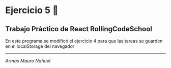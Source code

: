 # Ejercicio 5 🎡

## Trabajo Práctico de React RollingCodeSchool

En este programa se modificó el ejercicio 4 para que las tareas se guarden en el localStorage del navegador

---

_Armas Mauro Nahuel_
